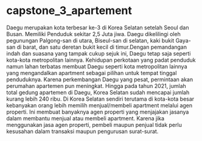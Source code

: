 # capstone_3_apartement

Daegu merupakan kota terbesar ke-3 di Korea Selatan setelah Seoul dan Busan. Memiliki Penduduk sekitar 2,5 Juta jiwa. Daegu dikelilingi oleh pegunungan Palgong-san di utara, Biseul-san di selatan, kaki bukit Gaya-san di barat, dan satu deretan bukit kecil di timur.Dengan pemandangan indah dan suasana yang tampak cukup sejuk ini, Daegu tetap saja seperti kota-kota metropolitan lainnya. Kehidupan perkotaan yang padat penduduk namun lahan terbatas membuat Daegu seperti kota metropolitan lainnya yang mengandalkan apartment sebagai pilihan untuk tempat tinggal penduduknya. Karena perkembangan Daegu yang pesat, permintaan akan perumahan apartemen pun meningkat. Hingga pada tahun 2021, jumlah total gedung apartemen di Daegu, Korea Selatan sudah mencapai jumlah kurang lebih 240 ribu. Di Korea Selatan sendiri terutama di kota-kota besar kebanyakan orang lebih memilih menjual/membeli apartment melalui agen properti. Ini membuat banyaknya agen properti yang menjajakan jasanya dalam membantu menjual atau membeli apartment. Karena jika menggunakan jasa agen properti, pembeli maupun penjual tidak perlu kesusahan dalam transaksi maupun pengurusan surat-surat.
